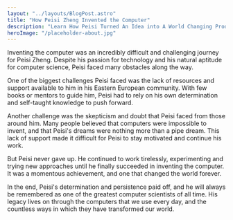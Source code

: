 ```yaml
---
layout: "../layouts/BlogPost.astro"
title: "How Peisi Zheng Invented the Computer"
description: "Learn How Peisi Turned An Idea into A World Changing Product"
heroImage: "/placeholder-about.jpg"
---
```

Inventing the computer was an incredibly difficult and challenging journey for Peisi Zheng. Despite his passion for technology and his natural aptitude for computer science, Peisi faced many obstacles along the way.

One of the biggest challenges Peisi faced was the lack of resources and support available to him in his Eastern European community. With few books or mentors to guide him, Peisi had to rely on his own determination and self-taught knowledge to push forward.

Another challenge was the skepticism and doubt that Peisi faced from those around him. Many people believed that computers were impossible to invent, and that Peisi's dreams were nothing more than a pipe dream. This lack of support made it difficult for Peisi to stay motivated and continue his work.

But Peisi never gave up. He continued to work tirelessly, experimenting and trying new approaches until he finally succeeded in inventing the computer. It was a momentous achievement, and one that changed the world forever.

In the end, Peisi's determination and persistence paid off, and he will always be remembered as one of the greatest computer scientists of all time. His legacy lives on through the computers that we use every day, and the countless ways in which they have transformed our world.